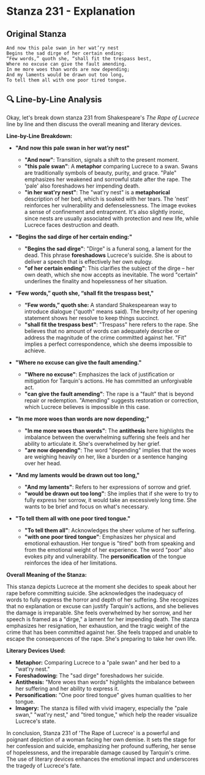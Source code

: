 # Stanza 231 - Explanation

## Original Stanza
```
And now this pale swan in her wat’ry nest
Begins the sad dirge of her certain ending:
“Few words,” quoth she, “shall fit the trespass best,
Where no excuse can give the fault amending.
In me more woes than words are now depending;
And my laments would be drawn out too long,
To tell them all with one poor tired tongue.
```

## 🔍 Line-by-Line Analysis
Okay, let's break down stanza 231 from Shakespeare's *The Rape of Lucrece* line by line and then discuss the overall meaning and literary devices.

**Line-by-Line Breakdown:**

*   **"And now this pale swan in her wat’ry nest"**

    *   **"And now"**: Transition, signals a shift to the present moment.
    *   **"this pale swan"**: A **metaphor** comparing Lucrece to a swan.  Swans are traditionally symbols of beauty, purity, and grace. "Pale" emphasizes her weakened and sorrowful state after the rape. The 'pale' also foreshadows her impending death.
    *   **"in her wat'ry nest"**: The "wat'ry nest" is a **metaphorical** description of her bed, which is soaked with her tears. The 'nest' reinforces her vulnerability and defenselessness. The image evokes a sense of confinement and entrapment. It's also slightly ironic, since nests are usually associated with protection and new life, while Lucrece faces destruction and death.

*   **"Begins the sad dirge of her certain ending:"**

    *   **"Begins the sad dirge"**:  "Dirge" is a funeral song, a lament for the dead. This phrase **foreshadows** Lucrece's suicide. She is about to deliver a speech that is effectively her own eulogy.
    *   **"of her certain ending"**:  This clarifies the subject of the dirge – her own death, which she now accepts as inevitable. The word "certain" underlines the finality and hopelessness of her situation.

*   **“Few words,” quoth she, “shall fit the trespass best,"**

    *   **“Few words,” quoth she:**  A standard Shakespearean way to introduce dialogue ("quoth" means said). The brevity of her opening statement shows her resolve to keep things succinct.
    *   **"shall fit the trespass best"**: "Trespass" here refers to the rape. She believes that no amount of words can adequately describe or address the magnitude of the crime committed against her. "Fit" implies a perfect correspondence, which she deems impossible to achieve.

*   **"Where no excuse can give the fault amending."**

    *   **"Where no excuse"**: Emphasizes the lack of justification or mitigation for Tarquin's actions.  He has committed an unforgivable act.
    *   **"can give the fault amending"**:  The rape is a "fault" that is beyond repair or redemption. "Amending" suggests restoration or correction, which Lucrece believes is impossible in this case.

*   **"In me more woes than words are now depending;"**

    *   **"In me more woes than words"**:  The **antithesis** here highlights the imbalance between the overwhelming suffering she feels and her ability to articulate it. She's overwhelmed by her grief.
    *   **"are now depending"**: The word "depending" implies that the woes are weighing heavily on her, like a burden or a sentence hanging over her head.

*   **"And my laments would be drawn out too long,"**

    *   **"And my laments"**:  Refers to her expressions of sorrow and grief.
    *   **"would be drawn out too long"**:  She implies that if she were to try to fully express her sorrow, it would take an excessively long time. She wants to be brief and focus on what's necessary.

*   **"To tell them all with one poor tired tongue."**

    *   **"To tell them all"**: Acknowledges the sheer volume of her suffering.
    *   **"with one poor tired tongue"**:  Emphasizes her physical and emotional exhaustion.  Her tongue is "tired" both from speaking and from the emotional weight of her experience. The word "poor" also evokes pity and vulnerability.  The **personification** of the tongue reinforces the idea of her limitations.

**Overall Meaning of the Stanza:**

This stanza depicts Lucrece at the moment she decides to speak about her rape before committing suicide. She acknowledges the inadequacy of words to fully express the horror and depth of her suffering. She recognizes that no explanation or excuse can justify Tarquin's actions, and she believes the damage is irreparable.  She feels overwhelmed by her sorrow, and her speech is framed as a "dirge," a lament for her impending death. The stanza emphasizes her resignation, her exhaustion, and the tragic weight of the crime that has been committed against her. She feels trapped and unable to escape the consequences of the rape. She's preparing to take her own life.

**Literary Devices Used:**

*   **Metaphor:**  Comparing Lucrece to a "pale swan" and her bed to a "wat'ry nest."
*   **Foreshadowing:** The "sad dirge" foreshadows her suicide.
*   **Antithesis:** "More woes than words" highlights the imbalance between her suffering and her ability to express it.
*   **Personification:** "One poor tired tongue" gives human qualities to her tongue.
*   **Imagery:** The stanza is filled with vivid imagery, especially the "pale swan," "wat'ry nest," and "tired tongue," which help the reader visualize Lucrece's state.

In conclusion, Stanza 231 of 'The Rape of Lucrece' is a powerful and poignant depiction of a woman facing her own demise. It sets the stage for her confession and suicide, emphasizing her profound suffering, her sense of hopelessness, and the irreparable damage caused by Tarquin's crime. The use of literary devices enhances the emotional impact and underscores the tragedy of Lucrece's fate.
